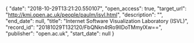 {
  "date": "2018-10-29T13:21:20.550107", 
  "open_access": true, 
  "target_url": "http://kmi.open.ac.uk/people/paulm/isvl.html", 
  "description": "", 
  "end_date": null, 
  "title": "Internet Software Visualization Laboratory (ISVL)", 
  "record_id": "20181029T132120/FbQNkn4tRo9llDoTMmylXw==", 
  "publisher": "open.ac.uk", 
  "start_date": null
}

